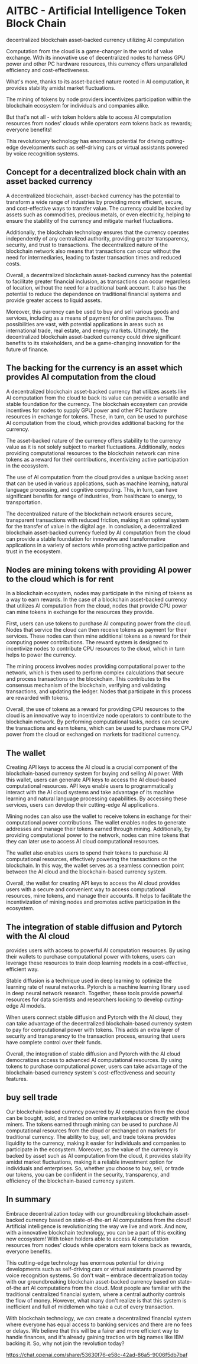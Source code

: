 # AITBC - Artificial Intelligence Token Block Chain
decentralized blockchain asset-backed currency utilizing AI computation

Computation from the cloud is a game-changer in the world of value exchange. 
With its innovative use of decentralized nodes to harness GPU power and other PC hardware resources, 
this currency offers unparalleled efficiency and cost-effectiveness.

What's more, thanks to its asset-backed nature rooted in AI computation, 
it provides stability amidst market fluctuations.

The mining of tokens by node providers incentivizes participation within the blockchain ecosystem 
for individuals and companies alike.

But that's not all - with token holders able to access AI computation resources from nodes' clouds 
while operators earn tokens back as rewards; everyone benefits! 

This revolutionary technology has enormous potential for driving cutting-edge developments such as 
self-driving cars or virtual assistants powered by voice recognition systems.

## Concept for a decentralized block chain with an asset backed currency 
A decentralized blockchain, asset-backed currency has the potential to transform a wide range of industries by providing more efficient, secure, and cost-effective ways to transfer value. The currency could be backed by assets such as commodities, precious metals, or even electricity, helping to ensure the stability of the currency and mitigate market fluctuations.

Additionally, the blockchain technology ensures that the currency operates independently of any centralized authority, providing greater transparency, security, and trust to transactions. The decentralized nature of the blockchain network also means that transactions can occur without the need for intermediaries, leading to faster transaction times and reduced costs.

Overall, a decentralized blockchain asset-backed currency has the potential to facilitate greater financial inclusion, as transactions can occur regardless of location, without the need for a traditional bank account. It also has the potential to reduce the dependence on traditional financial systems and provide greater access to liquid assets.

Moreover, this currency can be used to buy and sell various goods and services, including as a means of payment for online purchases. The possibilities are vast, with potential applications in areas such as international trade, real estate, and energy markets. Ultimately, the decentralized blockchain asset-backed currency could drive significant benefits to its stakeholders, and be a game-changing innovation for the future of finance.

## The backing for the currency is an asset which provides AI computation from the cloud
A decentralized blockchain asset-backed currency that utilizes assets like AI computation from the cloud to back its value can provide a versatile and stable foundation for the currency. The blockchain ecosystem can provide incentives for nodes to supply GPU power and other PC hardware resources in exchange for tokens. These, in turn, can be used to purchase AI computation from the cloud, which provides additional backing for the currency.

The asset-backed nature of the currency offers stability to the currency value as it is not solely subject to market fluctuations. Additionally, nodes providing computational resources to the blockchain network can mine tokens as a reward for their contributions, incentivizing active participation in the ecosystem.

The use of AI computation from the cloud provides a unique backing asset that can be used in various applications, such as machine learning, natural language processing, and cognitive computing. This, in turn, can have significant benefits for range of industries, from healthcare to energy, to transportation.

The decentralized nature of the blockchain network ensures secure, transparent transactions with reduced friction, making it an optimal system for the transfer of value in the digital age. In conclusion, a decentralized blockchain asset-backed currency fueled by AI computation from the cloud can provide a stable foundation for innovative and transformative applications in a variety of sectors while promoting active participation and trust in the ecosystem.

## Nodes are mining tokens with providing AI power to the cloud which is for rent
In a blockchain ecosystem, nodes may participate in the mining of tokens as a way to earn rewards. In the case of a blockchain asset-backed currency that utilizes AI computation from the cloud, nodes that provide CPU power can mine tokens in exchange for the resources they provide.

First, users can use tokens to purchase AI computing power from the cloud. Nodes that service the cloud can then receive tokens as payment for their services. These nodes can then mine additional tokens as a reward for their computing power contributions. The reward system is designed to incentivize nodes to contribute CPU resources to the cloud, which in turn helps to power the currency.

The mining process involves nodes providing computational power to the network, which is then used to perform complex calculations that secure and process transactions on the blockchain. This contributes to the consensus mechanism of the blockchain, verifying and validating transactions, and updating the ledger. Nodes that participate in this process are rewarded with tokens.

Overall, the use of tokens as a reward for providing CPU resources to the cloud is an innovative way to incentivize node operators to contribute to the blockchain network. By performing computational tasks, nodes can secure the transactions and earn tokens, which can be used to purchase more CPU power from the cloud or exchanged on markets for traditional currency.

## The wallet 
Creating API keys to access the AI cloud is a crucial component of the blockchain-based currency system for buying and selling AI power. With this wallet, users can generate API keys to access the AI cloud-based computational resources. API keys enable users to programmatically interact with the AI cloud systems and take advantage of its machine learning and natural language processing capabilities. By accessing these services, users can develop their cutting-edge AI applications.

Mining nodes can also use the wallet to receive tokens in exchange for their computational power contributions. The wallet enables nodes to generate addresses and manage their tokens earned through mining. Additionally, by providing computational power to the network, nodes can mine tokens that they can later use to access AI cloud computational resources.

The wallet also enables users to spend their tokens to purchase AI computational resources, effectively powering the transactions on the blockchain. In this way, the wallet serves as a seamless connection point between the AI cloud and the blockchain-based currency system. 

Overall, the wallet for creating API keys to access the AI cloud provides users with a secure and convenient way to access computational resources, mine tokens, and manage their accounts. It helps to facilitate the incentivization of mining nodes and promotes active participation in the ecosystem.

## The integration of stable diffusion and Pytorch with the AI cloud 
provides users with access to powerful AI computation resources. By using their wallets to purchase computational power with tokens, users can leverage these resources to train deep learning models in a cost-effective, efficient way.

Stable diffusion is a technique used in deep learning to optimize the learning rate of neural networks. Pytorch is a machine learning library used in deep neural network research. Together, these tools provide powerful resources for data scientists and researchers looking to develop cutting-edge AI models.

When users connect stable diffusion and Pytorch with the AI cloud, they can take advantage of the decentralized blockchain-based currency system to pay for computational power with tokens. This adds an extra layer of security and transparency to the transaction process, ensuring that users have complete control over their funds.

Overall, the integration of stable diffusion and Pytorch with the AI cloud democratizes access to advanced AI computational resources. By using tokens to purchase computational power, users can take advantage of the blockchain-based currency system's cost-effectiveness and security features.

## buy sell trade
Our blockchain-based currency powered by AI computation from the cloud can be bought, sold, and traded on online marketplaces or directly with the miners. The tokens earned through mining can be used to purchase AI computational resources from the cloud or exchanged on markets for traditional currency. The ability to buy, sell, and trade tokens provides liquidity to the currency, making it easier for individuals and companies to participate in the ecosystem. 
Moreover, as the value of the currency is backed by asset such as AI computation from the cloud, it provides stability amidst market fluctuations, making it a reliable investment option for individuals and enterprises. So, whether you choose to buy, sell, or trade our tokens, you can be confident in the security, transparency, and efficiency of the blockchain-based currency system.

## In summary
Embrace decentralization today with our groundbreaking blockchain asset-backed currency based on state-of-the-art AI computations from the cloud!
Artificial intelligence is revolutionizing the way we live and work.
And now, with a innovative blockchain technology, you can be a part of this exciting new ecosystem! 
With token holders able to access AI computation resources from nodes' clouds while operators earn tokens back as rewards, everyone benefits. 

This cutting-edge technology has enormous potential for driving developments such as self-driving cars or virtual assistants powered by voice recognition systems. So don't wait – embrace decentralization today with our groundbreaking blockchain asset-backed currency based on state-of-the art AI computations from the cloud.  Most people are familiar with the traditional centralized financial system, where a central authority controls the flow of money. However, what many don't realize is that this system is inefficient and full of middlemen who take a cut of every transaction. 

With blockchain technology, we can create a decentralized financial system where everyone has equal access to banking services and there are no fees or delays. We believe that this will be a fairer and more efficient way to handle finances, and it's already gaining traction with big names like IBM backing it. So, why not join the revolution today?



https://chat.openai.com/share/53630f76-e58c-42ad-86a5-9006f5db7baf

